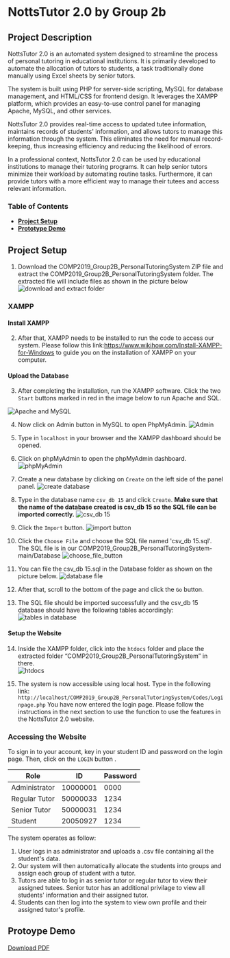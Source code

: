 # NottsTutor 2.0 by Group 2b

## Project Description

NottsTutor 2.0 is an automated system designed to streamline the process of personal tutoring in educational institutions. It is primarily developed to automate the allocation of tutors to students, a task traditionally done manually using Excel sheets by senior tutors.

The system is built using PHP for server-side scripting, MySQL for database management, and HTML/CSS for frontend design. It leverages the XAMPP platform, which provides an easy-to-use control panel for managing Apache, MySQL, and other services.

NottsTutor 2.0 provides real-time access to updated tutee information, maintains records of students' information, and allows tutors to manage this information through the system. This eliminates the need for manual record-keeping, thus increasing efficiency and reducing the likelihood of errors.

In a professional context, NottsTutor 2.0 can be used by educational institutions to manage their tutoring programs. It can help senior tutors minimize their workload by automating routine tasks. Furthermore, it can provide tutors with a more efficient way to manage their tutees and access relevant information.

### Table of Contents  
- **[Project Setup](#project-setup)**<br> 
- **[Prototype Demo](#prototype-demo)**<br>

## Project Setup

1.	Download the COMP2019_Group2B_PersonalTutoringSystem ZIP file and extract the COMP2019_Group2B_PersonalTutoringSystem folder. The extracted file will include files as shown in the picture below
![download and extract folder](https://i.imgur.com/bcrx7ha.png)

### XAMPP

#### Install XAMPP
2.	After that, XAMPP needs to be installed to run the code to access our system. Please follow this link:https://www.wikihow.com/Install-XAMPP-for-Windows to guide you on the installation of XAMPP on your computer.

#### Upload the Database

3.	After completing the installation, run the XAMPP software. Click the two `Start` buttons marked in red in the image  below to run Apache and SQL.

![Apache and MySQL](https://i.imgur.com/1bThnaD.png)

4.	Now click on Admin button in MySQL to open PhpMyAdmin.
![Admin](https://i.imgur.com/WSOjFTk.png)

5.	Type in `localhost` in your browser and the XAMPP dashboard should be opened.

6.	Click on phpMyAdmin to open the phpMyAdmin dashboard.
![phpMyAdmin](https://i.imgur.com/eVuhh0J.png?1)

7.	Create a new database by clicking on `Create` on the left side of the panel panel.
![create database](https://i.imgur.com/F2RsUUZ.png)

8. Type in the database name `csv_db 15` and click `Create`.
**Make sure that the name of the database created is csv_db 15 so the SQL file can be imported correctly.**
![csv_db 15](https://i.imgur.com/f0Z3mLL.png)

9.	Click the `Import` button.
![import button](https://i.imgur.com/nlndl00.png)

10.	Click the `Choose File` and choose the SQL file named 'csv_db 15.sql'. The SQL file is in our COMP2019_Group2B_PersonalTutoringSystem-main/Database
![choose_file_button](https://i.imgur.com/GpIxDyQ.png)

11.	You can file the csv_db 15.sql in the Database folder as shown on the picture below.
![database file](https://i.imgur.com/a6MgqJu.png)

12.	After that, scroll to the bottom of the page and click the `Go` button.

13.	The SQL file should be imported successfully and the csv_db 15 database should have the following tables accordingly:
![tables in database](https://i.imgur.com/PAKJARE.png)

#### Setup the  Website
14.	Inside the XAMPP folder, click into the `htdocs` folder and place the extracted folder “COMP2019_Group2B_PersonalTutoringSystem” in there.  
![htdocs](https://i.imgur.com/OaL1Ef8.png)

15.	The system is now accessible using local host. Type in the following link: `http://localhost/COMP2019_Group2B_PersonalTutoringSystem/Codes/Loginpage.php` 
You have now entered the login page. Please follow the instructions in the next section to use the function to use the features in the NottsTutor 2.0 website.

### Accessing the Website

To sign in to your account, key in your student ID and password on the login page. Then, click on the `LOGIN` button .

|      Role      |       ID      |    Password   |
| -------------  | ------------- | ------------- |
| Administrator  |    10000001   |      0000     |
| Regular Tutor  |    50000033   |      1234     |
| Senior Tutor   |    50000031   |      1234     |
| Student        |    20050927   |      1234     |

The system operates as follow:
1. User logs in as administrator and uploads a .csv file containing all the student's data. 
2. Our system will then automatically allocate the students into groups and assign each group of student with a tutor.
3. Tutors are able to log in as senior tutor or regular tutor to view their assigned tutees. Senior tutor has an additional privilage to view all students' information and their assigned tutor.
4. Students can then log into the system to view own profile and their assigned tutor's profile.


## Protoype Demo
[Download PDF](/prototype-demo.pdf)
